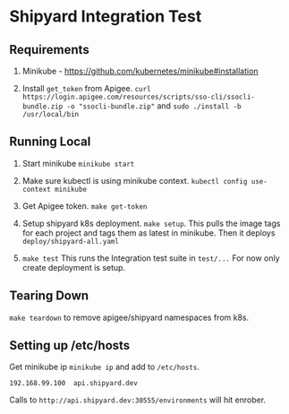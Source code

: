 # Shipyard Integration Test

## Requirements

1. Minikube - https://github.com/kubernetes/minikube#installation

2. Install `get_token` from Apigee. `curl https://login.apigee.com/resources/scripts/sso-cli/ssocli-bundle.zip -o "ssocli-bundle.zip"` and `sudo ./install -b /usr/local/bin`

## Running Local

1. Start minikube `minikube start`

1. Make sure kubectl is using minikube context. `kubectl config use-context minikube`

1. Get Apigee token. `make get-token`

1. Setup shipyard k8s deployment. `make setup`. This pulls the image tags for each project and tags them as latest in minikube. Then it deploys `deploy/shipyard-all.yaml`

1. `make test` This runs the Integration test suite in `test/...` For now only create deployment is setup.

## Tearing Down

`make teardown` to remove apigee/shipyard namespaces from k8s.

## Setting up /etc/hosts

Get minikube ip `minikube ip` and add to `/etc/hosts`.

`192.168.99.100  api.shipyard.dev`

Calls to `http://api.shipyard.dev:30555/environments` will hit enrober.
